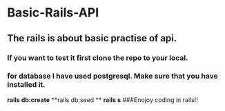 # Basic-Rails-API
## The rails is about basic practise of api.
### If you want to test it first clone the repo to your local.
### for database I have used postgresql. Make sure that you have installed it.
**rails db:create**
**rails db:seed **
**rails s**
###Enojoy coding in rails!!
